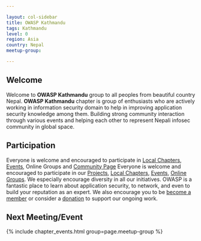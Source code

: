 ```yaml
---

layout: col-sidebar
title: OWASP Kathmandu
tags: Kathmandu
level: 0
region: Asia
country: Nepal
meetup-group:

---
```


## Welcome
Welcome to **OWASP Kathmandu** group to all peoples from beautiful country Nepal. **OWASP Kathmandu** chapter is group of enthusiasts who are actively working in information security domain to help in improving application security knowledge among them. Building strong community interaction through various events and helping each other to represent Nepali infosec community in global space. 

## Participation
Everyone is welcome and encouraged to participate in [Local Chapters](/chapters),  [Events](/events/), Online Groups and [Community Page](https://www.facebook.com/OWASP-Kathmandu-108234568644007)
Everyone is welcome and encouraged to participate in our [Projects](/projects/), [Local Chapters](/chapters/), [Events](/events/), [Online Groups](https://groups.google.com/a/owasp.com/). We especially encourage diversity in all our initiatives. OWASP is a fantastic place to learn about application security, to network, and even to build your reputation as an expert. We also encourage you to be [become a member](/membership/) or consider a [donation](/donate/) to support our ongoing work.

Next Meeting/Event <!-- You should keep this section as it will populate your meetup events -->
---------------------
{% include chapter_events.html group=page.meetup-group %}

